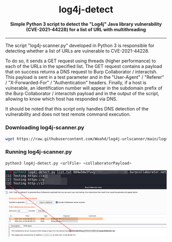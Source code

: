 <h1 align="center">
  <br>
  log4j-detect
</h1>

<h4 align="center">Simple Python 3 script to detect the "Log4j" Java library vulnerability (CVE-2021-44228) for a list of URL with multithreading</h4>

---

The script "log4j-scanner.py" developed in Python 3 is responsible for detecting whether a list of URLs are vulnerable to CVE-2021-44228.

To do so, it sends a GET request using threads (higher performance) to each of the URLs in the specified list. The GET request contains a payload that on success returns a DNS request to Burp Collaborator / interactsh. This payload is sent in a test parameter and in the "User-Agent" / "Referer" / "X-Forwarded-For" / "Authentication" headers.
Finally, if a host is vulnerable, an identification number will appear in the subdomain prefix of the Burp Collaborator / interactsh payload and in the output of the script, allowing to know which host has responded via DNS.

It should be noted that this script only handles DNS detection of the vulnerability and does not test remote command execution.

### Downloading log4j-scanner.py

```sh
wget https://raw.githubusercontent.com/Woahd/log4j-urlscanner/main/log4j-scanner.py
```

### Running log4j-scanner.py

```sh
python3 log4j-detect.py <urlFile> <collaboratorPayload>
```

![imagen](https://raw.githubusercontent.com/Woahd/log4j-urlscanner/main/static/145856295-f85b06da-17f2-4aa7-85fb-e0b75d6e1965.png)

